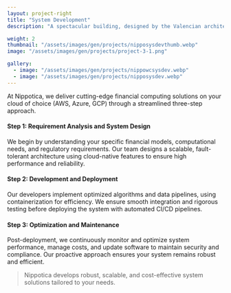 ```yaml
---
layout: project-right
title: "System Development"
description: "A spectacular building, designed by the Valencian architect Santiago Calatrava."

weight: 2
thumbnail: "/assets/images/gen/projects/nipposysdevthumb.webp"
image: "/assets/images/gen/projects/project-3-1.png"

gallery:
  - image: "/assets/images/gen/projects/nippowcsysdev.webp"
  - image: "/assets/images/gen/projects/nipposysdev.webp"
---
```


At Nippotica, we deliver cutting-edge financial computing solutions on your cloud of choice (AWS, Azure, GCP) through a streamlined three-step approach.


#### Step 1: Requirement Analysis and System Design
We begin by understanding your specific financial models, computational needs, and regulatory requirements. Our team designs a scalable, fault-tolerant architecture using cloud-native features to ensure high performance and reliability.

#### Step 2: Development and Deployment
Our developers implement optimized algorithms and data pipelines, using containerization for efficiency. We ensure smooth integration and rigorous testing before deploying the system with automated CI/CD pipelines.

#### Step 3: Optimization and Maintenance
Post-deployment, we continuously monitor and optimize system performance, manage costs, and update software to maintain security and compliance. Our proactive approach ensures your system remains robust and efficient.

> Nippotica develops robust, scalable, and cost-effective system solutions tailored to your needs.